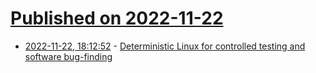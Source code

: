 # [Published on 2022-11-22](index.md)

* [2022-11-22, 18:12:52](https://news.ycombinator.com/item?id=33708867) - [Deterministic Linux for controlled testing and software bug-finding](https://developers.facebook.com/blog/post/2022/11/22/hermit-deterministic-linux-testing/)
